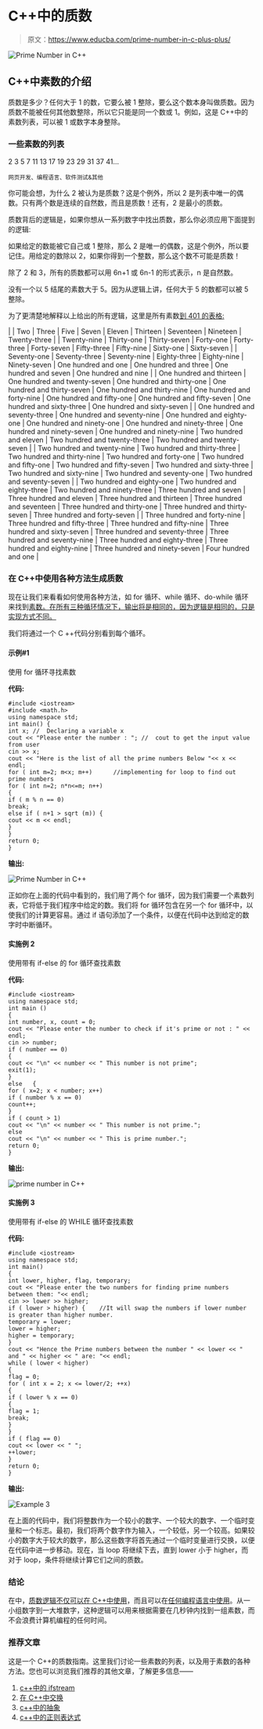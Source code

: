 # C++中的质数

> 原文：<https://www.educba.com/prime-number-in-c-plus-plus/>

![Prime Number in C++](img/cd4cd6cb0fe4fc0fd4ceb27a8007041e.png)



## C++中素数的介绍

质数是多少？任何大于 1 的数，它要么被 1 整除，要么这个数本身叫做质数。因为质数不能被任何其他数整除，所以它只能是同一个数或 1。例如，这是 C++中的素数列表，可以被 1 或数字本身整除。

### 一些素数的列表

2 3 5 7 11 13 17 19 23 29 31 37 41…

<small>网页开发、编程语言、软件测试&其他</small>

你可能会想，为什么 2 被认为是质数？这是个例外，所以 2 是列表中唯一的偶数。只有两个数是连续的自然数，而且是质数！还有，2 是最小的质数。

质数背后的逻辑是，如果你想从一系列数字中找出质数，那么你必须应用下面提到的逻辑:

如果给定的数能被它自己或 1 整除，那么 2 是唯一的偶数，这是个例外，所以要记住。用给定的数除以 2，如果你得到一个整数，那么这个数不可能是质数！

除了 2 和 3，所有的质数都可以用 6n+1 或 6n-1 的形式表示，n 是自然数。

没有一个以 5 结尾的素数大于 5。因为从逻辑上讲，任何大于 5 的数都可以被 5 整除。

为了更清楚地解释以上给出的所有逻辑，这里是所有素数[到 401 的表格:](https://www.educba.com/prime-numbers-in-c-sharp/)

|  | Two | Three | Five | Seven | Eleven | Thirteen | Seventeen | Nineteen | Twenty-three |
| Twenty-nine | Thirty-one | Thirty-seven | Forty-one | Forty-three | Forty-seven | Fifty-three | Fifty-nine | Sixty-one | Sixty-seven |
| Seventy-one | Seventy-three | Seventy-nine | Eighty-three | Eighty-nine | Ninety-seven | One hundred and one | One hundred and three | One hundred and seven | One hundred and nine |
| One hundred and thirteen | One hundred and twenty-seven | One hundred and thirty-one | One hundred and thirty-seven | One hundred and thirty-nine | One hundred and forty-nine | One hundred and fifty-one | One hundred and fifty-seven | One hundred and sixty-three | One hundred and sixty-seven |
| One hundred and seventy-three | One hundred and seventy-nine | One hundred and eighty-one | One hundred and ninety-one | One hundred and ninety-three | One hundred and ninety-seven | One hundred and ninety-nine | Two hundred and eleven | Two hundred and twenty-three | Two hundred and twenty-seven |
| Two hundred and twenty-nine | Two hundred and thirty-three | Two hundred and thirty-nine | Two hundred and forty-one | Two hundred and fifty-one | Two hundred and fifty-seven | Two hundred and sixty-three | Two hundred and sixty-nine | Two hundred and seventy-one | Two hundred and seventy-seven |
| Two hundred and eighty-one | Two hundred and eighty-three | Two hundred and ninety-three | Three hundred and seven | Three hundred and eleven | Three hundred and thirteen | Three hundred and seventeen | Three hundred and thirty-one | Three hundred and thirty-seven | Three hundred and forty-seven |
| Three hundred and forty-nine | Three hundred and fifty-three | Three hundred and fifty-nine | Three hundred and sixty-seven | Three hundred and seventy-three | Three hundred and seventy-nine | Three hundred and eighty-three | Three hundred and eighty-nine | Three hundred and ninety-seven | Four hundred and one |

### 在 C++中使用各种方法生成质数

现在让我们来看看如何使用各种方法，如 for 循环、while 循环、do-while 循环来找到[素数。在所有三种循环情况下，输出将是相同的，因为逻辑是相同的，只是实现方式不同。](https://www.educba.com/prime-numbers-in-python/)

我们将通过一个 C ++代码分别看到每个循环。

#### 示例#1

使用 for 循环寻找素数

**代码:**

```
#include <iostream>
#include <math.h>
using namespace std;
int main() {
int x; //  Declaring a variable x
cout << "Please enter the number : "; //  cout to get the input value from user
cin >> x;
cout << "Here is the list of all the prime numbers Below "<< x << endl;
for ( int m=2; m<x; m++)      //implementing for loop to find out prime numbers
for ( int n=2; n*n<=m; n++)
{
if ( m % n == 0)
break;
else if ( n+1 > sqrt (m)) {
cout << m << endl;
}
}
return 0;
}
```

**输出:**

![Prime Number in C++](img/cf95eed71da6cabebd65d8ce748ce2b4.png)



正如你在上面的代码中看到的，我们用了两个 for 循环，因为我们需要一个素数列表，它将低于我们程序中给定的数。我们将 for 循环包含在另一个 for 循环中，以使我们的计算更容易。通过 if 语句添加了一个条件，以便在代码中达到给定的数字时中断循环。

#### 实施例 2

使用带有 if-else 的 for 循环查找素数

**代码:**

```
#include <iostream>
using namespace std;
int main ()
{
int number, x, count = 0;
cout << "Please enter the number to check if it's prime or not : " << endl;
cin >> number;
if ( number == 0)
{
cout << "\n" << number << " This number is not prime";
exit(1);
}
else   {
for ( x=2; x < number; x++)
if ( number % x == 0)
count++;
}
if ( count > 1)
cout << "\n" << number << " This number is not prime.";
else
cout << "\n" << number << " This is prime number.";
return 0;
}
```

**输出:**

![prime number in C++](img/9747947f6c746ed6cbd09517d90ffaa4.png)



#### 实施例 3

使用带有 if-else 的 WHILE 循环查找素数

**代码:**

```
#include <iostream>
using namespace std;
int main()
{
int lower, higher, flag, temporary;
cout << "Please enter the two numbers for finding prime numbers between them: "<< endl;
cin >> lower >> higher;
if ( lower > higher) {    //It will swap the numbers if lower number is greater than higher number.
temporary = lower;
lower = higher;
higher = temporary;
}
cout << "Hence the Prime numbers between the number " << lower << " and " << higher << " are: "<< endl;
while ( lower < higher)
{
flag = 0;
for ( int x = 2; x <= lower/2; ++x)
{
if ( lower % x == 0)
{
flag = 1;
break;
}
}
if ( flag == 0)
cout << lower << " ";
++lower;
}
return 0;
}
```

**输出:**

![Example 3](img/b7df1090a34d9c2e453be4bbf5e2a36b.png)



在上面的代码中，我们将整数作为一个较小的数字、一个较大的数字、一个临时变量和一个标志。最初，我们将两个数字作为输入，一个较低，另一个较高。如果较小的数字大于较大的数字，那么这些数字将首先通过一个临时变量进行交换，以便在代码中进一步移动。现在，当 loop 将继续下去，直到 lower 小于 higher，而对于 loop，条件将继续计算它们之间的质数。

### 结论

在中，[质数逻辑不仅可以在 C++中使用](https://www.educba.com/prime-number-in-javascript/)，而且可以在[任何编程语言中使用](https://www.educba.com/best-programming-languages/)。从一小组数字到一大堆数字，这种逻辑可以用来根据需要在几秒钟内找到一组素数，而不会浪费计算机编程的任何时间。

### 推荐文章

这是一个 C++的质数指南。这里我们讨论一些素数的列表，以及用于素数的各种方法。您也可以浏览我们推荐的其他文章，了解更多信息——

1.  [c++中的 ifstream](https://www.educba.com/ifstream-in-c-plus-plus/)
2.  [在 C++中交换](https://www.educba.com/swapping-in-c-plus-plus/)
3.  [c++中的抽象](https://www.educba.com/abstraction-in-c-plus-plus/)
4.  [c++中的正则表达式](https://www.educba.com/regular-expressions-in-c-plus-plus/)





